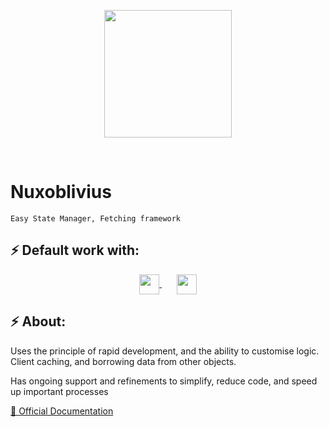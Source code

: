 <p align="center">
  <a href="https://notelementimport.github.io/nuxoblivius-docs" target="_blank" rel="noopener noreferrer">
    <img width='204px' align="center" src="https://notelementimport.github.io/nuxoblivius-docs/nuxoblivius.png">
  </a>
</p>

<br>

# Nuxoblivius

```
Easy State Manager, Fetching framework
```

## ⚡ Default work with:

<p align="center">
  <a href="https://vuejs.org/" target="_blank" rel="noopener noreferrer">
    <img width='32px' align="center" src="https://upload.wikimedia.org/wikipedia/commons/f/f1/Vue.png?20170311074507">
  </a>
   
   
   
  <a href="https://nuxt.com/" target="_blank" rel="noopener noreferrer">
    <img height='32px' align="center" src="https://upload.wikimedia.org/wikipedia/commons/thumb/d/d6/Logo_Nuxt_Black_%282023%29.svg/1920px-Logo_Nuxt_Black_%282023%29.svg.png">
  </a>
</p>

## ⚡ About:

Uses the principle of rapid development, and the ability to customise logic. Client caching, and borrowing data from other objects.

Has ongoing support and refinements to simplify, reduce code, and speed up important processes

[🔧 Official Documentation](https://notelementimport.github.io/nuxoblivius-docs)
